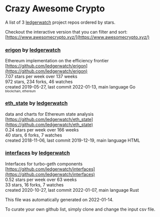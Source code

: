 # Crazy Awesome Crypto
A list of 3 [ledgerwatch](https://github.com/ledgerwatch) project repos ordered by stars.  

Checkout the interactive version that you can filter and sort: 
[https://www.awesomecrypto.xyz/](https://www.awesomecrypto.xyz/)  


### [erigon](https://github.com/ledgerwatch/erigon) by [ledgerwatch](https://github.com/ledgerwatch)  
Ethereum implementation on the efficiency frontier  
[https://github.com/ledgerwatch/erigon](https://github.com/ledgerwatch/erigon)  
7.07 stars per week over 137 weeks  
972 stars, 234 forks, 46 watches  
created 2019-05-27, last commit 2022-01-13, main language Go  
<sub><sup>blockchain, ethereum</sup></sub>


### [eth_state](https://github.com/ledgerwatch/eth_state) by [ledgerwatch](https://github.com/ledgerwatch)  
data and charts for Ethereum state analysis  
[https://github.com/ledgerwatch/eth_state](https://github.com/ledgerwatch/eth_state)  
0.24 stars per week over 166 weeks  
40 stars, 6 forks, 7 watches  
created 2018-11-06, last commit 2019-12-19, main language HTML  


### [interfaces](https://github.com/ledgerwatch/interfaces) by [ledgerwatch](https://github.com/ledgerwatch)  
Interfaces for turbo-geth components  
[https://github.com/ledgerwatch/interfaces](https://github.com/ledgerwatch/interfaces)  
0.52 stars per week over 63 weeks  
33 stars, 16 forks, 7 watches  
created 2020-10-27, last commit 2022-01-07, main language Rust  


This file was automatically generated on 2022-01-14.  

To curate your own github list, simply clone and change the input csv file.  